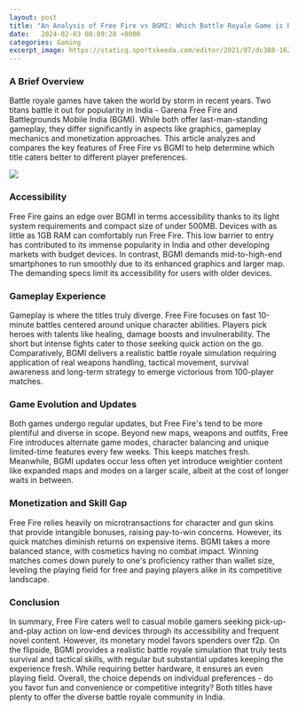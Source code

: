 ```yaml
---
layout: post
title: "An Analysis of Free Fire vs BGMI: Which Battle Royale Game is Better?"
date:   2024-02-03 08:09:28 +0000
categories: Gaming
excerpt_image: https://staticg.sportskeeda.com/editor/2021/07/dc388-16257255155806-800.jpg
---
```

### A Brief Overview
Battle royale games have taken the world by storm in recent years. Two titans battle it out for popularity in India - Garena Free Fire and Battlegrounds Mobile India (BGMI). While both offer last-man-standing gameplay, they differ significantly in aspects like graphics, gameplay mechanics and monetization approaches. This article analyzes and compares the key features of Free Fire vs BGMI to help determine which title caters better to different player preferences.

![](https://staticg.sportskeeda.com/editor/2021/07/dc388-16257255155806-800.jpg)
### Accessibility
Free Fire gains an edge over BGMI in terms accessibility thanks to its light system requirements and compact size of under 500MB. Devices with as little as 1GB RAM can comfortably run Free Fire. This low barrier to entry has contributed to its immense popularity in India and other developing markets with budget devices. In contrast, BGMI demands mid-to-high-end smartphones to run smoothly due to its enhanced graphics and larger map. The demanding specs limit its accessibility for users with older devices.
### Gameplay Experience 
Gameplay is where the titles truly diverge. Free Fire focuses on fast 10-minute battles centered around unique character abilities. Players pick heroes with talents like healing, damage boosts and invulnerability. The short but intense fights cater to those seeking quick action on the go. Comparatively, BGMI delivers a realistic battle royale simulation requiring application of real weapons handling, tactical movement, survival awareness and long-term strategy to emerge victorious from 100-player matches.
### Game Evolution and Updates
Both games undergo regular updates, but Free Fire's tend to be more plentiful and diverse in scope. Beyond new maps, weapons and outfits, Free Fire introduces alternate game modes, character balancing and unique limited-time features every few weeks. This keeps matches fresh. Meanwhile, BGMI updates occur less often yet introduce weightier content like expanded maps and modes on a larger scale, albeit at the cost of longer waits in between.
### Monetization and Skill Gap
Free Fire relies heavily on microtransactions for character and gun skins that provide intangible bonuses, raising pay-to-win concerns. However, its quick matches diminish returns on expensive items. BGMI takes a more balanced stance, with cosmetics having no combat impact. Winning matches comes down purely to one's proficiency rather than wallet size, leveling the playing field for free and paying players alike in its competitive landscape. 
### Conclusion
In summary, Free Fire caters well to casual mobile gamers seeking pick-up-and-play action on low-end devices through its accessibility and frequent novel content. However, its monetary model favors spenders over f2p. On the flipside, BGMI provides a realistic battle royale simulation that truly tests survival and tactical skills, with regular but substantial updates keeping the experience fresh. While requiring better hardware, it ensures an even playing field. Overall, the choice depends on individual preferences - do you favor fun and convenience or competitive integrity? Both titles have plenty to offer the diverse battle royale community in India.